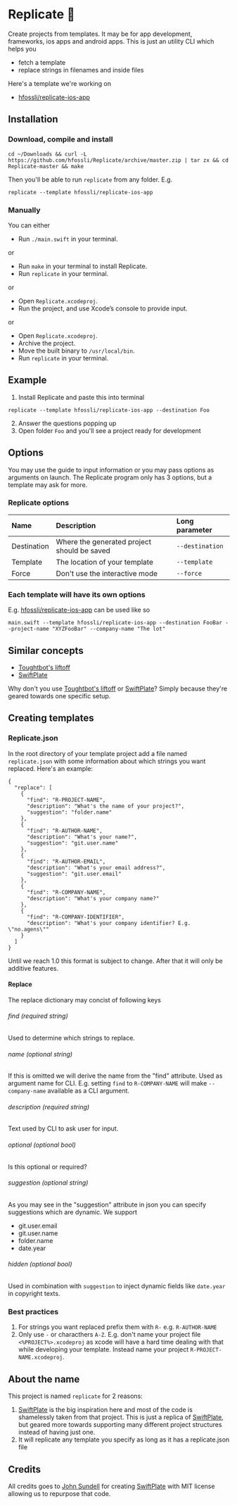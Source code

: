 # Replicate 💾

Create projects from templates. It may be for app development, frameworks, ios apps and android apps. This is just an utility CLI which helps you
- fetch a template
- replace strings in filenames and inside files

Here's a template we're working on

- [hfossli/replicate-ios-app](https://github.com/hfossli/replicate-ios-app)

## Installation

### Download, compile and install
```
cd ~/Downloads && curl -L https://github.com/hfossli/Replicate/archive/master.zip | tar zx && cd Replicate-master && make
```

Then you'll be able to run `replicate` from any folder. E.g.
```
replicate --template hfossli/replicate-ios-app
```

### Manually

You can either

- Run `./main.swift` in your terminal.

or

- Run `make` in your terminal to install Replicate.
- Run `replicate` in your terminal.

or

- Open `Replicate.xcodeproj`.
- Run the project, and use Xcode’s console to provide input.

or

- Open `Replicate.xcodeproj`.
- Archive the project.
- Move the built binary to `/usr/local/bin`.
- Run `replicate` in your terminal.

## Example

1. Install Replicate and paste this into terminal
```
replicate --template hfossli/replicate-ios-app --destination Foo
```
2. Answer the questions popping up
3. Open folder `Foo` and you'll see a project ready for development

## Options

You may use the guide to input information or you may pass options as arguments on launch. The Replicate program only has 3 options, but a template may ask for more.

### Replicate options

| Name        | Description                                 | Long parameter  |
|:------------|:--------------------------------------------|:----------------|
| Destination | Where the generated project should be saved | `--destination` |
| Template    | The location of your template               | `--template`    |
| Force       | Don't use the interactive mode              | `--force`       |

### Each template will have its own options

E.g. [hfossli/replicate-ios-app](https://github.com/hfossli/replicate-ios-app) can be used like so
```
main.swift --template hfossli/replicate-ios-app --destination FooBar --project-name "XYZFooBar" --company-name "The lot"
```

## Similar concepts

- [Toughtbot's liftoff](https://github.com/thoughtbot/liftoff)
- [SwiftPlate](https://github.com/JohnSundell/SwiftPlate)

Why don't you use [Toughtbot's liftoff](https://github.com/thoughtbot/liftoff) or [SwiftPlate](https://github.com/JohnSundell/SwiftPlate)? Simply because they're geared towards one specific setup.

## Creating templates

### Replicate.json

In the root directory of your template project add a file named `replicate.json` with some information about which strings you want replaced. Here's an example:
```
{
  "replace": [
    {
      "find": "R-PROJECT-NAME",
      "description": "What's the name of your project?",
      "suggestion": "folder.name"
    },
    {
      "find": "R-AUTHOR-NAME",
      "description": "What's your name?",
      "suggestion": "git.user.name"
    },
    {
      "find": "R-AUTHOR-EMAIL",
      "description": "What's your email address?",
      "suggestion": "git.user.email"
    },
    {
      "find": "R-COMPANY-NAME",
      "description": "What's your company name?"
    },
    {
      "find": "R-COMPANY-IDENTIFIER",
      "description": "What's your company identifier? E.g. \"no.agens\""
    }
  ]
}
```

Until we reach 1.0 this format is subject to change. After that it will only be additive features.

#### Replace

The replace dictionary may concist of following keys

###### find (required string)
Used to determine which strings to replace.

###### name (optional string)
If this is omitted we will derive the name from the "find" attribute. Used as argument name for CLI. E.g. setting `find` to `R-COMPANY-NAME` will make `--company-name` available as a CLI argument.

###### description (required string)
Text used by CLI to ask user for input.

###### optional (optional bool)
Is this optional or required?

###### suggestion (optional string)
As you may see in the "suggestion" attribute in json you can specify suggestions which are dynamic. We support

- git.user.email
- git.user.name
- folder.name
- date.year

###### hidden (optional bool)
Used in combination with `suggestion` to inject dynamic fields like `date.year` in copyright texts.

### Best practices

1. For strings you want replaced prefix them with `R-` e.g. `R-AUTHOR-NAME`
2. Only use `-` or characthers `A-Z`. E.g. don't name your project file `<%PROJECT%>.xcodeproj` as xcode will have a hard time dealing with that while developing your template. Instead name your project `R-PROJECT-NAME.xcodeproj`.


## About the name

This project is named `replicate` for 2 reasons:

1. [SwiftPlate](https://github.com/JohnSundell/SwiftPlate) is the big inspiration here and most of the code is shamelessly taken from that project. This is just a replica of [SwiftPlate](https://github.com/JohnSundell/SwiftPlate), but geared more towards supporting many different project structures instead of having just one.
2. It will replicate any template you specify as long as it has a replicate.json file

## Credits

All credits goes to [John Sundell](https://twitter.com/johnsundell) for creating [SwiftPlate](https://github.com/JohnSundell/SwiftPlate) with MIT license allowing us to repurpose that code.
